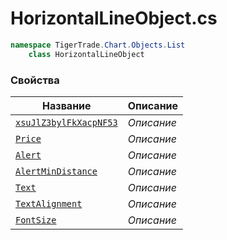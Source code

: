 
# HorizontalLineObject.cs
```csharp
namespace TigerTrade.Chart.Objects.List  
    class HorizontalLineObject
```

### Свойства
| Название | Описание |
| --- | --- |
| [`xsuJlZ3bylFkXacpNF53`](./Свойства/xsuJlZ3bylFkXacpNF53.md) | *Описание* |
| [`Price`](./Свойства/Price.md) | *Описание* |
| [`Alert`](./Свойства/Alert.md) | *Описание* |
| [`AlertMinDistance`](./Свойства/AlertMinDistance.md) | *Описание* |
| [`Text`](./Свойства/Text.md) | *Описание* |
| [`TextAlignment`](./Свойства/TextAlignment.md) | *Описание* |
| [`FontSize`](./Свойства/FontSize.md) | *Описание* |
